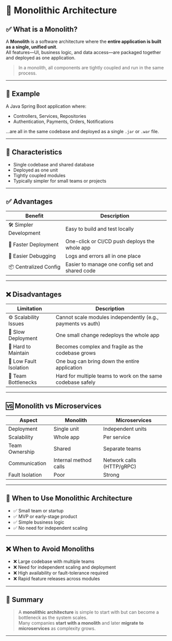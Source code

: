 # 🧱 Monolithic Architecture

## ✅ What is a Monolith?

A **Monolith** is a software architecture where the **entire application is built as a single, unified unit**.  
All features—UI, business logic, and data access—are packaged together and deployed as one application.

> In a monolith, all components are tightly coupled and run in the same process.

---

## 🧰 Example

A Java Spring Boot application where:
- Controllers, Services, Repositories
- Authentication, Payments, Orders, Notifications

...are all in the same codebase and deployed as a single `.jar` or `.war` file.

---

## 🧠 Characteristics

- Single codebase and shared database
- Deployed as one unit
- Tightly coupled modules
- Typically simpler for small teams or projects

---

## ✅ Advantages

| Benefit             | Description                                                     |
|---------------------|-----------------------------------------------------------------|
| 🛠 Simpler Development | Easy to build and test locally                                 |
| 🚀 Faster Deployment  | One-click or CI/CD push deploys the whole app                 |
| 🧩 Easier Debugging    | Logs and errors all in one place                              |
| 📦 Centralized Config | Easier to manage one config set and shared code               |

---

## ❌ Disadvantages

| Limitation             | Description                                                     |
|-------------------------|-----------------------------------------------------------------|
| ⚙️ Scalability Issues     | Cannot scale modules independently (e.g., payments vs auth)     |
| 🔄 Slow Deployment        | One small change redeploys the whole app                       |
| 🚧 Hard to Maintain       | Becomes complex and fragile as the codebase grows              |
| 🧪 Low Fault Isolation    | One bug can bring down the entire application                  |
| 👥 Team Bottlenecks       | Hard for multiple teams to work on the same codebase safely     |

---

## 🆚 Monolith vs Microservices

| Aspect         | Monolith                         | Microservices                      |
|----------------|----------------------------------|-------------------------------------|
| Deployment     | Single unit                      | Independent units                  |
| Scalability    | Whole app                        | Per service                        |
| Team Ownership | Shared                           | Separate teams                     |
| Communication  | Internal method calls            | Network calls (HTTP/gRPC)          |
| Fault Isolation| Poor                             | Strong                             |

---

## 🚀 When to Use Monolithic Architecture

- ✅ Small team or startup
- ✅ MVP or early-stage product
- ✅ Simple business logic
- ✅ No need for independent scaling

---

## ❌ When to Avoid Monoliths

- ❌ Large codebase with multiple teams
- ❌ Need for independent scaling and deployment
- ❌ High availability or fault-tolerance required
- ❌ Rapid feature releases across modules

---

## 📌 Summary

> A **monolithic architecture** is simple to start with but can become a bottleneck as the system scales.  
Many companies **start with a monolith** and later **migrate to microservices** as complexity grows.

---


